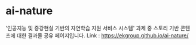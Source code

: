 # ai-nature

'인공지능 및 증강현실 기반의 자연학습 지원 서비스 시스템' 과제 중 스토리 기반 콘텐츠에 대한 결과물 공유 페이지입니다.
Link : https://ekgroup.github.io/ai-nature/
